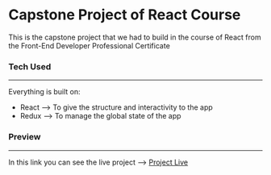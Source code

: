 # Capstone Project of React Course

This is the capstone project that we had to build in the course of React from the Front-End Developer Professional Certificate

### Tech Used
---
Everything is built on:
- React --> To give the structure and interactivity to the app
- Redux --> To manage the global state of the app

### Preview
---
In this link you can see the live project --> [Project Live](https://ricard0g.github.io/e-plantShopping/)
